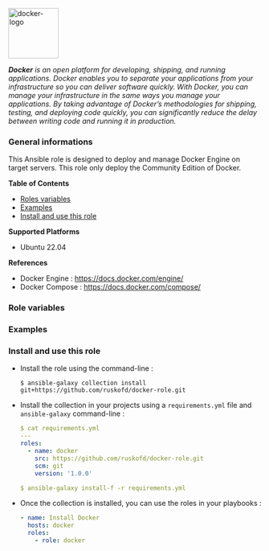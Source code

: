<p><img src="https://upload.wikimedia.org/wikipedia/commons/thumb/4/4e/Docker_%28container_engine%29_logo.svg/2560px-Docker_%28container_engine%29_logo.svg.png" alt="docker-logo" title="docker" align="top" height=100 /></p>

***Docker** is an open platform for developing, shipping, and running applications. Docker enables you to separate your applications from your infrastructure so you can deliver software quickly. With Docker, you can manage your infrastructure in the same ways you manage your applications. By taking advantage of Docker’s methodologies for shipping, testing, and deploying code quickly, you can significantly reduce the delay between writing code and running it in production.*

### General informations

This Ansible role is designed to deploy and manage Docker Engine on target servers. This role only deploy the Community Edition of Docker.

**Table of Contents**

  - [Roles variables](#role-variables)
  - [Examples](#examples)
  - [Install and use this role](#install-and-use-this-role)

**Supported Platforms**

  - Ubuntu 22.04

**References**

  - Docker Engine : https://docs.docker.com/engine/
  - Docker Compose : https://docs.docker.com/compose/

### Role variables

### Examples


### Install and use this role

* Install the role using the command-line :

  ```shell
  $ ansible-galaxy collection install git+https://github.com/ruskofd/docker-role.git
  ```

* Install the collection in your projects using a `requirements.yml` file and `ansible-galaxy` command-line :

  ```YAML
  $ cat requirements.yml
  ---
  roles:
    - name: docker
      src: https://github.com/ruskofd/docker-role.git
      scm: git
      version: '1.0.0'

  $ ansible-galaxy install-f -r requirements.yml
  ```

* Once the collection is installed, you can use the roles in your playbooks :

  ```yaml
  - name: Install Docker
    hosts: docker
    roles:
      - role: docker
  ```
